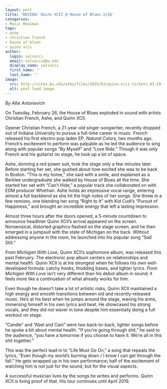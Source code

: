 ```yaml
---
layout: post
title: 'REVIEW: Quinn XCII @ House of Blues 2/26'
categories:
- Music Reviews
tags:
- ashe
- christian french
- house of blues
- quinn xcii
author:
  login: salvucci
  email: salvucci@bu.edu
  display_name: salvucci
  first_name: ''
  last_name: ''
image:
  src: http://sites.bu.edu/wtbu/files/2019/03/quinn-xcii-tickets_03-29-19_17_5bdccbef1b43a.jpg
  alt: post lead image
---
```


_By Allie Antonevich_

On Tuesday, February 26, the House of Blues exploded in sound with artists Christian French, Ashe, and Quinn XCII.

Opener Christian French, a 21-year-old singer-songwriter, recently dropped out of Indiana University to pursue a full-time career in music. French released his first electro-pop laden EP, _Natural Colors,_ two months ago. French’s excitement to perform was palpable as he led the audience to sing along with popular songs “By Myself” and “Love Ride.” Though it was only French and his guitarist on stage, he took up a lot of space.

Ashe, donning a red power suit, took the stage only a few minutes later. Before starting her set, she gushed about how excited she was to be back in Boston. “This is my home,” she said with a smile, and explained as a Berklee undergraduate she walked by House of Blues all the time. She started her set with “Can’t Hide,” a popular track she collaborated on with EDM producer Whethan. Ashe holds an impressive vocal range, entering almost a full backbend as she hit the high notes of her songs. She threw in a few remixes, one blending her song “Right to It” with Kid Cudi’s “Pursuit of Happiness,” and brought an incredible energy that left a lasting impression.

Almost three hours after the doors opened, a 5-minute countdown to announce headliner Quinn XCII’s arrival appeared on the screen. Nonsensical, distorted graphics flashed on the stage screen, and he then emerged in a jumpsuit with the state of Michigan on the back. Without addressing anyone in the room, he launched into his popular song “Sad Still.”

_From Michigan With Love,_ Quinn XCII’s sophomore album, was released this past February. The electronic pop album centers on relationships and mental health. Quinn XCII is at his strongest when he follows his own well-developed formula: catchy hooks, thudding bases, and lighter lyrics. _From Michigan With Love_ isn’t very different than his debut album in sound; it feels more like a continuation of what already works for him.

Even though he doesn’t take a lot of artistic risks, Quinn XCII maintained a high energy and smooth transitions between old and recently-released music. He’s at his best when he jumps around the stage, waving his arms, immersing himself in his own lyrics and beat. He showcased his strong vocals, and they did not waver in tone despite him essentially doing a full workout on stage.

“Candle” and “Abel and Cain” were two back-to-back, lighter songs before he spoke a bit about mental health. “If you’re going through shit,” he said to the audience, “you have a tomorrow if you choose to have it. We’re all in this shit together.”

This was the perfect lead in to “Life Must Go On,” a song that repeats the lyrics, “Even though my world’s burning down / I know I can get through the fall.” He gets wrapped up in his own performance; half of the excitement of watching him is not just for the sound, but for the visual aspects.

A successful musician lives by the songs he writes and performs. Quinn XCII is living proof of that. His tour continues until April 2019.